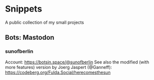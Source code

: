 # Snippets
A public collection of my small projects
## Bots: Mastodon
### sunofberlin
Account: https://botsin.space/@sunofberlin
See also the modified (with more features) version by Joerg Jaspert (@Ganneff): https://codeberg.org/Fulda.Social/herecomesthesun
